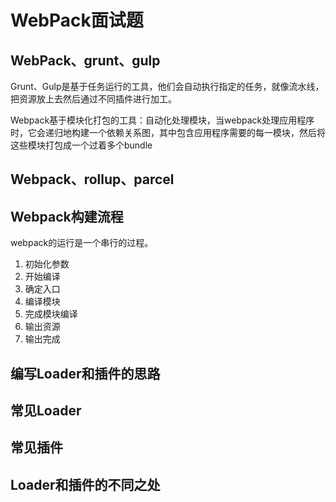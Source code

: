 # WebPack面试题

## WebPack、grunt、gulp

Grunt、Gulp是基于任务运行的工具，他们会自动执行指定的任务，就像流水线，把资源放上去然后通过不同插件进行加工。

Webpack基于模块化打包的工具：自动化处理模块，当webpack处理应用程序时，它会递归地构建一个依赖关系图，其中包含应用程序需要的每一模块，然后将这些模块打包成一个过着多个bundle

## Webpack、rollup、parcel

## Webpack构建流程

webpack的运行是一个串行的过程。

1. 初始化参数
2. 开始编译
3. 确定入口
4. 编译模块
5. 完成模块编译
6. 输出资源
7. 输出完成

## 编写Loader和插件的思路



## 常见Loader

## 常见插件

## Loader和插件的不同之处

